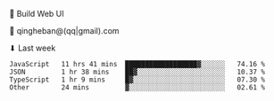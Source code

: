 🧙 Build Web UI

📧 qingheban@(qq|gmail).com

⬇ Last week

<!--START_SECTION:waka-->

```text
JavaScript   11 hrs 41 mins  ██████████████████▓░░░░░░   74.16 %
JSON         1 hr 38 mins    ██▓░░░░░░░░░░░░░░░░░░░░░░   10.37 %
TypeScript   1 hr 9 mins     █▓░░░░░░░░░░░░░░░░░░░░░░░   07.30 %
Other        24 mins         ▓░░░░░░░░░░░░░░░░░░░░░░░░   02.61 %
```

<!--END_SECTION:waka-->

<!--
**banqinghe/banqinghe** is a ✨ _special_ ✨ repository because its `README.md` (this file) appears on your GitHub profile.

Here are some ideas to get you started:

- 🔭 I’m currently working on ...
- 🌱 I’m currently learning ...
- 👯 I’m looking to collaborate on ...
- 🤔 I’m looking for help with ...
- 💬 Ask me about ...
- 📫 How to reach me: ...
- 😄 Pronouns: ...
- ⚡ Fun fact: ...
-->
